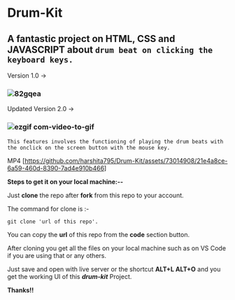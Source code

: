 # Drum-Kit
## A fantastic project on HTML,  CSS and  JAVASCRIPT about ```drum beat on clicking the keyboard keys.```
Version 1.0 ->
### ![82gqea](https://github.com/harshita795/Drum-Kit/assets/73014908/b45e65ea-2be9-4e70-8539-91d42fcc2368)

Updated Version 2.0 ->
### ![ezgif com-video-to-gif](https://github.com/harshita795/Drum-Kit/assets/73014908/6a4dc47a-f2e6-4c5f-a569-8b826d1a67cf)
 ```This features involves the functioning of playing the drum beats with the onclick on the screen button with the mouse key.```

MP4 [https://github.com/harshita795/Drum-Kit/assets/73014908/21e4a8ce-6a59-460d-8390-7ad4e910b466]



**Steps to get it on your local machine:--**

Just **clone** the repo after **fork** from this repo to your account.

The command for clone is :-

```git clone 'url of this repo'.```

You can copy the **url** of this repo from the **code** section button.

After cloning you get all the files on your local machine such as on VS Code if you are using that or any others.

Just save and open with live server or the shortcut **ALT+L ALT+O** and you get the working UI of this ***drum-kit*** Project.

**Thanks!!**
